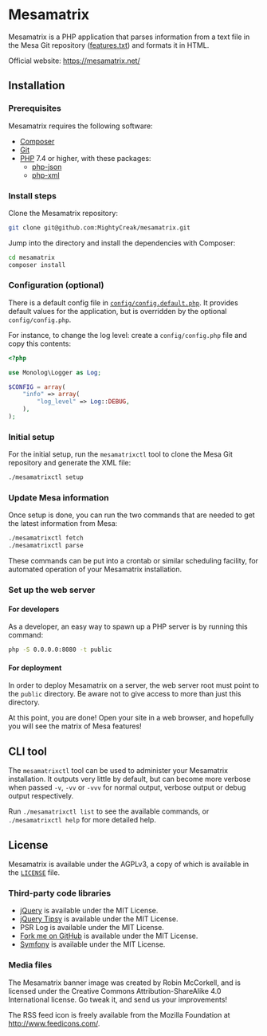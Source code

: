 # Mesamatrix

Mesamatrix is a PHP application that parses information from a text file in the
Mesa Git repository ([features.txt](https://gitlab.freedesktop.org/mesa/mesa/blob/main/docs/features.txt))
and formats it in HTML.

Official website: <https://mesamatrix.net/>

## Installation

### Prerequisites

Mesamatrix requires the following software:

* [Composer](https://getcomposer.org/)
* [Git](https://git-scm.com)
* [PHP](https://www.php.net/) 7.4 or higher, with these packages:
  * [php-json](https://www.php.net/manual/book.json.php)
  * [php-xml](https://www.php.net/manual/book.simplexml.php)

### Install steps

Clone the Mesamatrix repository:

```sh
git clone git@github.com:MightyCreak/mesamatrix.git
```

Jump into the directory and install the dependencies with Composer:

```sh
cd mesamatrix
composer install
```

### Configuration (optional)

There is a default config file in [`config/config.default.php`](./config/config.default.php).
It provides default values for the application, but is overridden by the
optional `config/config.php`.

For instance, to change the log level: create a `config/config.php` file and
copy this contents:

```php
<?php

use Monolog\Logger as Log;

$CONFIG = array(
    "info" => array(
        "log_level" => Log::DEBUG,
    ),
);
```

### Initial setup

For the initial setup, run the `mesamatrixctl` tool to clone the Mesa Git
repository and generate the XML file:

```sh
./mesamatrixctl setup
```

### Update Mesa information

Once setup is done, you can run the two commands that are needed to get the
latest information from Mesa:

```sh
./mesamatrixctl fetch
./mesamatrixctl parse
```

These commands can be put into a crontab or similar scheduling facility, for
automated operation of your Mesamatrix installation.

### Set up the web server

#### For developers

As a developer, an easy way to spawn up a PHP server is by running this
command:

```sh
php -S 0.0.0.0:8080 -t public
```

#### For deployment

In order to deploy Mesamatrix on a server, the web server root must point to
the `public` directory. Be aware not to give access to more than just this
directory.

At this point, you are done! Open your site in a web browser, and hopefully you
will see the matrix of Mesa features!

## CLI tool

The `mesamatrixctl` tool can be used to administer your Mesamatrix
installation. It outputs very little by default, but can become more verbose
when passed `-v`, `-vv` or `-vvv` for normal output, verbose output or debug
output respectively.

Run `./mesamatrixctl list` to see the available commands, or
`./mesamatrixctl help` for more detailed help.

## License

Mesamatrix is available under the AGPLv3, a copy of which is available in the
[`LICENSE`](./LICENSE) file.

### Third-party code libraries

* [jQuery](https://jquery.com/) is available under the MIT License.
* [jQuery Tipsy](http://onehackoranother.com/projects/jquery/tipsy/) is
  available under the MIT License.
* PSR Log is available under the MIT License.
* [Fork me on GitHub](https://simonwhitaker.github.io/github-fork-ribbon-css/)
  is available under the MIT License.
* [Symfony](https://symfony.com/) is available under the MIT License.

### Media files

The Mesamatrix banner image was created by Robin McCorkell, and is licensed
under the Creative Commons Attribution-ShareAlike 4.0 International license.
Go tweak it, and send us your improvements!

The RSS feed icon is freely available from the Mozilla Foundation at
<http://www.feedicons.com/>.
